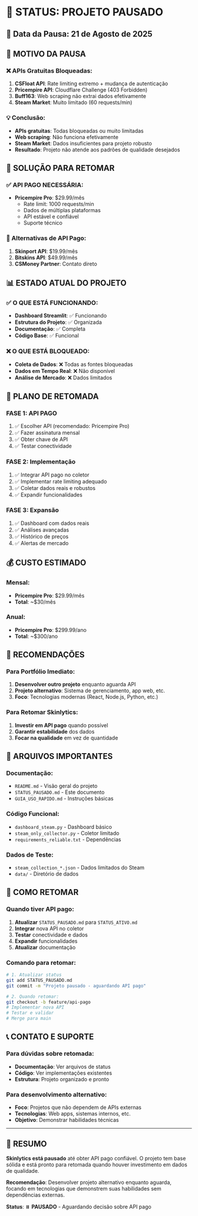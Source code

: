 # 🛑 STATUS: PROJETO PAUSADO

## 📅 **Data da Pausa**: 21 de Agosto de 2025

## 🚨 **MOTIVO DA PAUSA**

### **❌ APIs Gratuitas Bloqueadas:**
1. **CSFloat API**: Rate limiting extremo + mudança de autenticação
2. **Pricempire API**: Cloudflare Challenge (403 Forbidden)
3. **Buff163**: Web scraping não extrai dados efetivamente
4. **Steam Market**: Muito limitado (60 requests/min)

### **💡 Conclusão:**
- **APIs gratuitas**: Todas bloqueadas ou muito limitadas
- **Web scraping**: Não funciona efetivamente
- **Steam Market**: Dados insuficientes para projeto robusto
- **Resultado**: Projeto não atende aos padrões de qualidade desejados

## 🎯 **SOLUÇÃO PARA RETOMAR**

### **✅ API PAGO NECESSÁRIA:**
- **Pricempire Pro**: $29.99/mês
  - Rate limit: 1000 requests/min
  - Dados de múltiplas plataformas
  - API estável e confiável
  - Suporte técnico

### **🔑 Alternativas de API Pago:**
1. **Skinport API**: $19.99/mês
2. **Bitskins API**: $49.99/mês
3. **CSMoney Partner**: Contato direto

## 📊 **ESTADO ATUAL DO PROJETO**

### **✅ O QUE ESTÁ FUNCIONANDO:**
- **Dashboard Streamlit**: ✅ Funcionando
- **Estrutura do Projeto**: ✅ Organizada
- **Documentação**: ✅ Completa
- **Código Base**: ✅ Funcional

### **❌ O QUE ESTÁ BLOQUEADO:**
- **Coleta de Dados**: ❌ Todas as fontes bloqueadas
- **Dados em Tempo Real**: ❌ Não disponível
- **Análise de Mercado**: ❌ Dados limitados

## 🚀 **PLANO DE RETOMADA**

### **FASE 1: API PAGO**
1. ✅ Escolher API (recomendado: Pricempire Pro)
2. ✅ Fazer assinatura mensal
3. ✅ Obter chave de API
4. ✅ Testar conectividade

### **FASE 2: Implementação**
1. ✅ Integrar API pago no coletor
2. ✅ Implementar rate limiting adequado
3. ✅ Coletar dados reais e robustos
4. ✅ Expandir funcionalidades

### **FASE 3: Expansão**
1. ✅ Dashboard com dados reais
2. ✅ Análises avançadas
3. ✅ Histórico de preços
4. ✅ Alertas de mercado

## 💰 **CUSTO ESTIMADO**

### **Mensal:**
- **Pricempire Pro**: $29.99/mês
- **Total**: ~$30/mês

### **Anual:**
- **Pricempire Pro**: $299.99/ano
- **Total**: ~$300/ano

## 🎯 **RECOMENDAÇÕES**

### **Para Portfólio Imediato:**
1. **Desenvolver outro projeto** enquanto aguarda API
2. **Projeto alternativo**: Sistema de gerenciamento, app web, etc.
3. **Foco**: Tecnologias modernas (React, Node.js, Python, etc.)

### **Para Retomar Skinlytics:**
1. **Investir em API pago** quando possível
2. **Garantir estabilidade** dos dados
3. **Focar na qualidade** em vez de quantidade

## 📁 **ARQUIVOS IMPORTANTES**

### **Documentação:**
- `README.md` - Visão geral do projeto
- `STATUS_PAUSADO.md` - Este documento
- `GUIA_USO_RAPIDO.md` - Instruções básicas

### **Código Funcional:**
- `dashboard_steam.py` - Dashboard básico
- `steam_only_collector.py` - Coletor limitado
- `requirements_reliable.txt` - Dependências

### **Dados de Teste:**
- `steam_collection_*.json` - Dados limitados do Steam
- `data/` - Diretório de dados

## 🔄 **COMO RETOMAR**

### **Quando tiver API pago:**
1. **Atualizar** `STATUS_PAUSADO.md` para `STATUS_ATIVO.md`
2. **Integrar** nova API no coletor
3. **Testar** conectividade e dados
4. **Expandir** funcionalidades
5. **Atualizar** documentação

### **Comando para retomar:**
```bash
# 1. Atualizar status
git add STATUS_PAUSADO.md
git commit -m "Projeto pausado - aguardando API pago"

# 2. Quando retomar:
git checkout -b feature/api-pago
# Implementar nova API
# Testar e validar
# Merge para main
```

## 📞 **CONTATO E SUPORTE**

### **Para dúvidas sobre retomada:**
- **Documentação**: Ver arquivos de status
- **Código**: Ver implementações existentes
- **Estrutura**: Projeto organizado e pronto

### **Para desenvolvimento alternativo:**
- **Foco**: Projetos que não dependem de APIs externas
- **Tecnologias**: Web apps, sistemas internos, etc.
- **Objetivo**: Demonstrar habilidades técnicas

---

## 🎯 **RESUMO**

**Skinlytics está pausado** até obter API pago confiável. O projeto tem base sólida e está pronto para retomada quando houver investimento em dados de qualidade.

**Recomendação**: Desenvolver projeto alternativo enquanto aguarda, focando em tecnologias que demonstrem suas habilidades sem dependências externas.

**Status**: ⏸️ **PAUSADO** - Aguardando decisão sobre API pago
